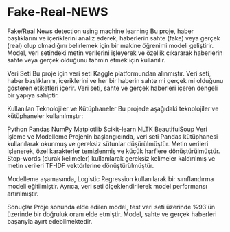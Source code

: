 # Fake-Real-NEWS
Fake/Real News detection using machine learning
Bu proje, haber başlıklarını ve içeriklerini analiz ederek, haberlerin sahte (fake) veya gerçek (real) olup olmadığını belirlemek için bir makine öğrenimi modeli geliştirir. Model, veri setindeki metin verilerini işleyerek ve özellik çıkararak haberlerin sahte veya gerçek olduğunu tahmin etmek için kullanılır.

Veri Seti
Bu proje için veri seti Kaggle platformundan alınmıştır. Veri seti, haber başlıklarını, içeriklerini ve her bir haberin sahte mi gerçek mi olduğunu gösteren etiketleri içerir. Veri seti, sahte ve gerçek haberleri içeren dengeli bir yapıya sahiptir.

Kullanılan Teknolojiler ve Kütüphaneler
Bu projede aşağıdaki teknolojiler ve kütüphaneler kullanılmıştır:

Python
Pandas
NumPy
Matplotlib
Scikit-learn
NLTK
BeautifulSoup
Veri İşleme ve Modelleme
Projenin başlangıcında, veri seti Pandas kütüphanesi kullanılarak okunmuş ve gereksiz sütunlar düşürülmüştür. Metin verileri işlenerek, özel karakterler temizlenmiş ve küçük harflere dönüştürülmüştür. Stop-words (durak kelimeler) kullanılarak gereksiz kelimeler kaldırılmış ve metin verileri TF-IDF vektörlerine dönüştürülmüştür.

Modelleme aşamasında, Logistic Regression kullanılarak bir sınıflandırma modeli eğitilmiştir. Ayrıca, veri seti ölçeklendirilerek model performansı artırılmıştır.

Sonuçlar
Proje sonunda elde edilen model, test veri seti üzerinde %93'ün üzerinde bir doğruluk oranı elde etmiştir. Model, sahte ve gerçek haberleri başarıyla ayırt edebilmektedir.
